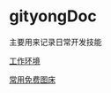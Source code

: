 # gityongDoc
主要用来记录日常开发技能

[工作环境](./common/工作环境.md)

[常用免费图床](https://www.jianshu.com/p/718173c339ee)

